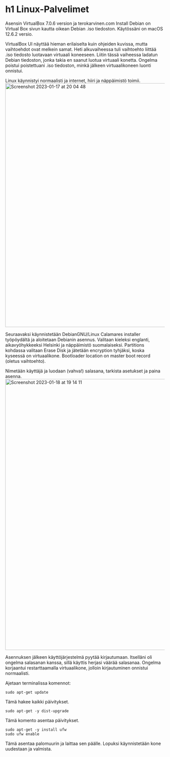 
# h1 Linux-Palvelimet

Asensin VirtualBox 7.0.6 version ja terokarvinen.com Install Debian on Virtual Box sivun kautta oikean Debian .iso tiedoston. Käytössäni on macOS 12.6.2 versio.

VirtualBox UI näyttää hieman erilaiselta kuin ohjeiden kuvissa, mutta vaihtoehdot ovat melkein samat. Heti alkuvaiheessa tuli vaihtoehto liittää .iso tiedosto luotavaan virtuaali koneeseen. Liitin tässä vaiheessa ladatun Debian tiedoston, jonka takia en saanut luotua virtuaali konetta. Ongelma poistui poistettuani .iso tiedoston, minkä jälkeen virtuaalikoneen luonti onnistui.

Linux käynnistyi normaalisti ja internet, hiiri ja näppäimistö toimii. <img width="771" alt="Screenshot 2023-01-17 at 20 04 48" src="https://user-images.githubusercontent.com/120730231/212977664-39a59de0-82c0-4d66-aebc-c19d74e34321.png">


Seuraavaksi käynnistetään DebianGNU/Linux Calamares installer työpöydältä ja aloitetaan Debianin asennus. Valitaan kieleksi englanti, aikavyöhykkeeksi Helsinki ja näppäimistö suomalaiseksi. Partitions kohdassa valitaan Erase Disk ja jätetään encryption tyhjäksi, koska kyseessä on virtuaalikone. Bootloader location on master boot record (oletus vaihtoehto).

Nimetään käyttäjä ja luodaan (vahva!) salasana, tarkista asetukset ja paina asenna.
<img width="857" alt="Screenshot 2023-01-18 at 19 14 11" src="https://user-images.githubusercontent.com/120730231/213249396-5dc5bb51-c890-4e4a-b45d-9f0504b4bc95.png">

Asennuksen jälkeen käyttöjärjestelmä pyytää kirjautumaan. Itselläni oli ongelma salasanan kanssa, sillä käyttis herjasi väärää salasanaa. Ongelma korjaantui restarttaamalla virtuaalikone, jolloin kirjautuminen onnistui normaalisti.

Ajetaan terminalissa komennot:

    sudo apt-get update
    
Tämä hakee kaikki päivitykset.

    sudo apt-get -y dist-upgrade
    
Tämä komento asentaa päivitykset.

    sudo apt-get -y install ufw
    sudo ufw enable
Tämä asentaa palomuurin ja laittaa sen päälle.
Lopuksi käynnistetään kone uudestaan ja valmista.
